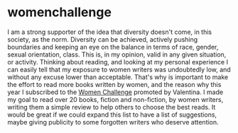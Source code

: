 # womenchallenge
I am a strong supporter of the idea that diversity doesn't come, in this society, as the norm. Diversity can be achieved, actively pushing boundaries and keeping an eye on the balance in terms of race, gender, sexual orientation, class. This is, in my opinion, valid in any given situation, or activity. Thinking about reading, and looking at my personal experience I can easily tell that my exposure to women writers was undoubtedly low, and without any excuse lower than acceptable. That's why is important to make the effort to read more books written by women, and the reason why this year I subscribed to the [Women Challenge](http://www.peekabook.it/2014/12/2015-women-challenge.html) promoted by Valentina. I made my goal to read over 20 books, fiction and non-fiction, by women writers, writing them a simple review to help others to choose the best reads. It would be great if we could expand this list to have a list of suggestions, maybe giving publicity to some forgotten writers who deserve attention.


